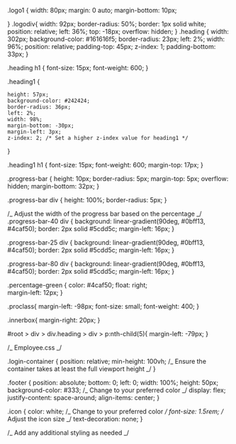 .logo1 {
width: 80px;
margin: 0 auto;
margin-bottom: 10px;

}
.logodiv{
width: 92px;
border-radius: 50%;
border: 1px solid white;
position: relative;
left: 36%;
top: -18px;
overflow: hidden;
}
.heading {
width: 302px;
background-color: #161616f5;
border-radius: 23px;
left: 2%;
width: 96%;
position: relative;
padding-top: 45px;
z-index: 1;
padding-bottom: 33px;
}

.heading h1 {
font-size: 15px;
font-weight: 600;
}

.heading1 {

    height: 57px;
    background-color: #242424;
    border-radius: 36px;
    left: 2%;
    width: 98%;
    margin-bottom: -30px;
    margin-left: 3px;
    z-index: 2; /* Set a higher z-index value for heading1 */

}

.heading1 h1 {
font-size: 15px;
font-weight: 600;
margin-top: 17px;
}

.progress-bar {
height: 10px;
border-radius: 5px;
margin-top: 5px;
overflow: hidden;
margin-bottom: 32px;
}

.progress-bar div {
height: 100%;
border-radius: 5px;
}

/_ Adjust the width of the progress bar based on the percentage _/
.progress-bar-40 div {
background: linear-gradient(90deg, #0bff13, #4caf50);
border: 2px solid #5cdd5c;
margin-left: 16px;
}

.progress-bar-25 div {
background: linear-gradient(90deg, #0bff13, #4caf50);
border: 2px solid #5cdd5c;
margin-left: 16px;
}

.progress-bar-80 div {
background: linear-gradient(90deg, #0bff13, #4caf50);
border: 2px solid #5cdd5c;
margin-left: 16px;
}

.percentage-green {
color: #4caf50;
float: right;  
 margin-left: 12px;
}

.proclass{
margin-left: -98px;
font-size: small;
font-weight: 400;
}

.innerbox{
margin-right: 20px;
}

#root > div > div.heading > div > p:nth-child(5){
margin-left: -79px;
}

/_ Employee.css _/

.login-container {
position: relative;
min-height: 100vh; /_ Ensure the container takes at least the full viewport height _/
}

.footer {
position: absolute;
bottom: 0;
left: 0;
width: 100%;
height: 50px;
background-color: #333; /_ Change to your preferred color _/
display: flex;
justify-content: space-around;
align-items: center;
}

.icon {
color: white; /_ Change to your preferred color _/
font-size: 1.5rem; /_ Adjust the icon size _/
text-decoration: none;
}

/_ Add any additional styling as needed _/

